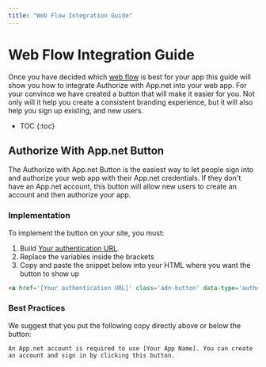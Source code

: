```yaml
---
title: "Web Flow Integration Guide"
---
```


# Web Flow Integration Guide

Once you have decided which [web flow](/docs/authentication/flows/web/) is best for your app this guide will show you how to integrate Authorize with App.net into your web app. For your convince we have created a button that will make it easier for you. Not only will it help you create a consistent branding experience, but it will also help you sign up existing, and new users.

* TOC
{:toc}

## Authorize With App.net Button

The Authorize with App.net Button is the easiest way to let people sign into and authorize your web app with their App.net credentials. If they don't have an App.net account, this button will allow new users to create an account and then authorize your app.

### Implementation

To implement the button on your site, you must:

1. Build [Your authentication URL](/docs/authentication/flows/web/).
1. Replace the variables inside the brackets
1. Copy and paste the snippet below into your HTML where you want the button to show up


~~~html
<a href='[Your authentication URL]' class='adn-button' data-type='authorize_v2' data-width="145" data-height="22" >Authorize with App.net</a><script>(function(d,s,id){var js,fjs=d.getElementsByTagName(s)[0];if(!d.getElementById(id)){js=d.createElement(s);js.id=id;js.src='//d2zh9g63fcvyrq.cloudfront.net/adn.js';fjs.parentNode.insertBefore(js,fjs);}}(document, 'script', 'adn-button-js'));</script>
~~~

### Best Practices

We suggest that you put the following copy directly above or below the button:

    An App.net account is required to use [Your App Name]. You can create an account and sign in by clicking this button.